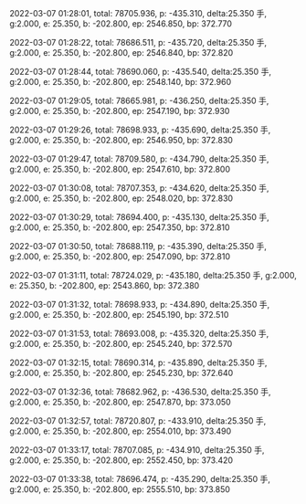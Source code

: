 2022-03-07 01:28:01, total: 78705.936, p: -435.310, delta:25.350 手, g:2.000, e: 25.350, b: -202.800, ep: 2546.850, bp: 372.770

2022-03-07 01:28:22, total: 78686.511, p: -435.720, delta:25.350 手, g:2.000, e: 25.350, b: -202.800, ep: 2546.840, bp: 372.820

2022-03-07 01:28:44, total: 78690.060, p: -435.540, delta:25.350 手, g:2.000, e: 25.350, b: -202.800, ep: 2548.140, bp: 372.960

2022-03-07 01:29:05, total: 78665.981, p: -436.250, delta:25.350 手, g:2.000, e: 25.350, b: -202.800, ep: 2547.190, bp: 372.930

2022-03-07 01:29:26, total: 78698.933, p: -435.690, delta:25.350 手, g:2.000, e: 25.350, b: -202.800, ep: 2546.950, bp: 372.830

2022-03-07 01:29:47, total: 78709.580, p: -434.790, delta:25.350 手, g:2.000, e: 25.350, b: -202.800, ep: 2547.610, bp: 372.800

2022-03-07 01:30:08, total: 78707.353, p: -434.620, delta:25.350 手, g:2.000, e: 25.350, b: -202.800, ep: 2548.020, bp: 372.830

2022-03-07 01:30:29, total: 78694.400, p: -435.130, delta:25.350 手, g:2.000, e: 25.350, b: -202.800, ep: 2547.350, bp: 372.810

2022-03-07 01:30:50, total: 78688.119, p: -435.390, delta:25.350 手, g:2.000, e: 25.350, b: -202.800, ep: 2547.090, bp: 372.810

2022-03-07 01:31:11, total: 78724.029, p: -435.180, delta:25.350 手, g:2.000, e: 25.350, b: -202.800, ep: 2543.860, bp: 372.380

2022-03-07 01:31:32, total: 78698.933, p: -434.890, delta:25.350 手, g:2.000, e: 25.350, b: -202.800, ep: 2545.190, bp: 372.510

2022-03-07 01:31:53, total: 78693.008, p: -435.320, delta:25.350 手, g:2.000, e: 25.350, b: -202.800, ep: 2545.240, bp: 372.570

2022-03-07 01:32:15, total: 78690.314, p: -435.890, delta:25.350 手, g:2.000, e: 25.350, b: -202.800, ep: 2545.230, bp: 372.640

2022-03-07 01:32:36, total: 78682.962, p: -436.530, delta:25.350 手, g:2.000, e: 25.350, b: -202.800, ep: 2547.870, bp: 373.050

2022-03-07 01:32:57, total: 78720.807, p: -433.910, delta:25.350 手, g:2.000, e: 25.350, b: -202.800, ep: 2554.010, bp: 373.490

2022-03-07 01:33:17, total: 78707.085, p: -434.910, delta:25.350 手, g:2.000, e: 25.350, b: -202.800, ep: 2552.450, bp: 373.420

2022-03-07 01:33:38, total: 78696.474, p: -435.290, delta:25.350 手, g:2.000, e: 25.350, b: -202.800, ep: 2555.510, bp: 373.850